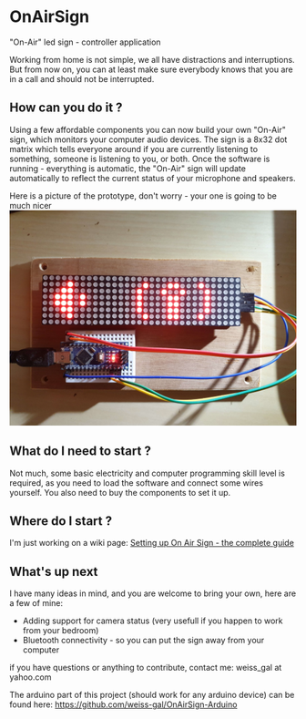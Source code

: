 # OnAirSign
"On-Air" led sign - controller application

Working from home is not simple, we all have distractions and interruptions. 
But from now on, you can at least make sure everybody knows that you are in a call and should not be interrupted. 

## How can you do it ? 

Using a few affordable components you can now build your own "On-Air" sign, which monitors your computer audio devices. 
The sign is a 8x32 dot matrix which tells everyone around if you are currently listening to something, someone is listening to you, or both.
Once the software is running - everything is automatic, the "On-Air" sign will update automatically to reflect the current status of your microphone and speakers. 

Here is a picture of the prototype, don't worry - your one is going to be much nicer
![On Air Sign Prototype](docs/on_air_sign_prototype.jpg)


## What do I need to start ? 
Not much, some basic electricity and computer programming skill level is required, as you need to load the software and connect some wires yourself. 
You also need to buy the components to set it up. 

## Where do I start ? 
I'm just working on a wiki page: [Setting up On Air Sign - the complete guide](https://github.com/weiss-gal/OnAirSign/wiki/Setting-up-On-Air-Sign---the-complete-guide)

## What's up next
I have many ideas in mind, and you are welcome to bring your own, here are a few of mine:
* Adding support for camera status (very usefull if you happen to work from your bedroom)
* Bluetooth connectivity - so you can put the sign away from your computer 


if you have questions or anything to contribute, contact me: weiss_gal at yahoo.com

The arduino part of this project (should work for any arduino device) can be found here: https://github.com/weiss-gal/OnAirSign-Arduino
